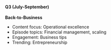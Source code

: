 #### Q3 (July-September)
**Back-to-Business**
- Content focus: Operational excellence
- Episode topics: Financial management, scaling
- Engagement: Business tips
- Trending: Entrepreneurship
